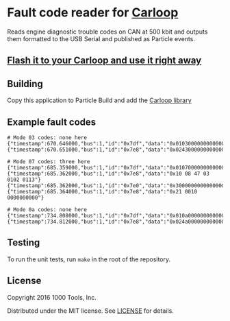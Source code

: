 # Fault code reader for [Carloop](https://carloop.io)

Reads engine diagnostic trouble codes on CAN at 500 kbit and outputs them formatted to the USB Serial and published as Particle events.

## [Flash it to your Carloop and use it right away](https://carloop.github.io/app-code-reader)

## Building

Copy this application to Particle Build and add the [Carloop library](https://build.particle.io/libs/56eebf35e1b20225ce00048d)

## Example fault codes

```
# Mode 03 codes: none here
{"timestamp":670.646000,"bus":1,"id":"0x7df","data":"0x0103000000000000"}
{"timestamp":670.651000,"bus":1,"id":"0x7e8","data":"0x0243000000000000"}

# Mode 07 codes: three here
{"timestamp":685.359000,"bus":1,"id":"0x7df","data":"0x0107000000000000"}
{"timestamp":685.362000,"bus":1,"id":"0x7e8","data":"0x10 08 47 03 0102 0113"}
{"timestamp":685.362000,"bus":1,"id":"0x7e0","data":"0x3000000000000000"}
{"timestamp":685.364000,"bus":1,"id":"0x7e8","data":"0x21 0010 0000000000"}

# Mode 0a codes: none here
{"timestamp":734.808000,"bus":1,"id":"0x7df","data":"0x010a000000000000"}
{"timestamp":734.812000,"bus":1,"id":"0x7e8","data":"0x024a000000000000"}
```

## Testing

To run the unit tests, run `make` in the root of the repository.

## License

Copyright 2016 1000 Tools, Inc.

Distributed under the MIT license. See [LICENSE](/license) for details.

